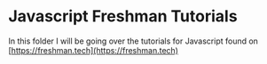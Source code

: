 # Javascript Freshman Tutorials

In this folder I will be going over the tutorials for Javascript found on [https://freshman.tech](https://freshman.tech)
